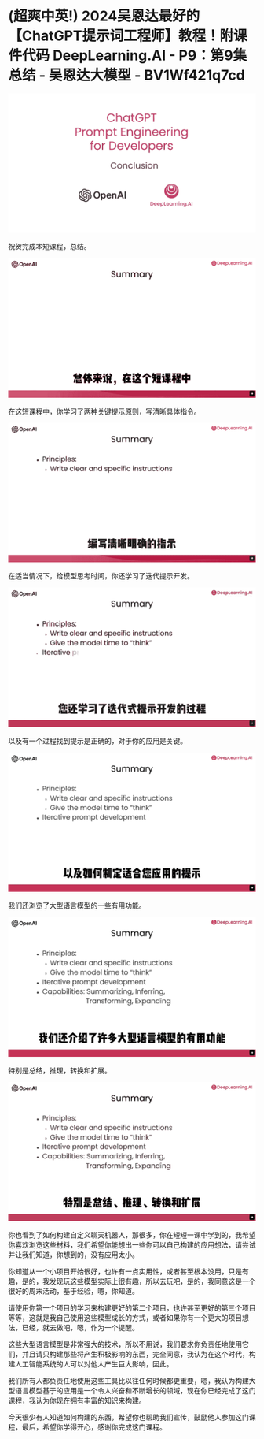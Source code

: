 # (超爽中英!) 2024吴恩达最好的【ChatGPT提示词工程师】教程！附课件代码 DeepLearning.AI - P9：第9集 总结 - 吴恩达大模型 - BV1Wf421q7cd

![](img/4b5f1389122156b96120a54ed9d2561a_0.png)

祝贺完成本短课程，总结。

![](img/4b5f1389122156b96120a54ed9d2561a_2.png)

在这短课程中，你学习了两种关键提示原则，写清晰具体指令。

![](img/4b5f1389122156b96120a54ed9d2561a_4.png)

在适当情况下，给模型思考时间，你还学习了迭代提示开发。

![](img/4b5f1389122156b96120a54ed9d2561a_6.png)

以及有一个过程找到提示是正确的，对于你的应用是关键。

![](img/4b5f1389122156b96120a54ed9d2561a_8.png)

我们还浏览了大型语言模型的一些有用功能。

![](img/4b5f1389122156b96120a54ed9d2561a_10.png)

特别是总结，推理，转换和扩展。

![](img/4b5f1389122156b96120a54ed9d2561a_12.png)

你也看到了如何构建自定义聊天机器人，那很多，你在短短一课中学到的，我希望你喜欢浏览这些材料，我们希望你能想出一些你可以自己构建的应用想法，请尝试并让我们知道，你想到的，没有应用太小。

你知道从一个小项目开始很好，也许有一点实用性，或者甚至根本没用，只是有趣，是的，我发现玩这些模型实际上很有趣，所以去玩吧，是的，我同意这是一个很好的周末活动，基于经验，嗯，你知道。

请使用你第一个项目的学习来构建更好的第二个项目，也许甚至更好的第三个项目等等，这就是我自己使用这些模型成长的方式，或者如果你有一个更大的项目想法，已经，就去做吧，嗯，作为一个提醒。

这些大型语言模型是非常强大的技术，所以不用说，我们要求你负责任地使用它们，并且请只构建那些将产生积极影响的东西，完全同意，我认为在这个时代，构建人工智能系统的人可以对他人产生巨大影响，因此。

我们所有人都负责任地使用这些工具比以往任何时候都更重要，嗯，我认为构建大型语言模型基于的应用是一个令人兴奋和不断增长的领域，现在你已经完成了这门课程，我认为你现在拥有丰富的知识来构建。

今天很少有人知道如何构建的东西，希望你也帮助我们宣传，鼓励他人参加这门课程，最后，希望你学得开心，感谢你完成这门课程。

